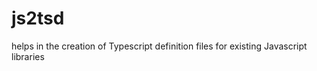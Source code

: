 js2tsd
======

helps in the creation of Typescript definition files for existing Javascript libraries
